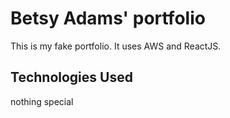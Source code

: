 # Betsy Adams' portfolio

This is my fake portfolio. It uses AWS and ReactJS.

## Technologies Used

nothing special
